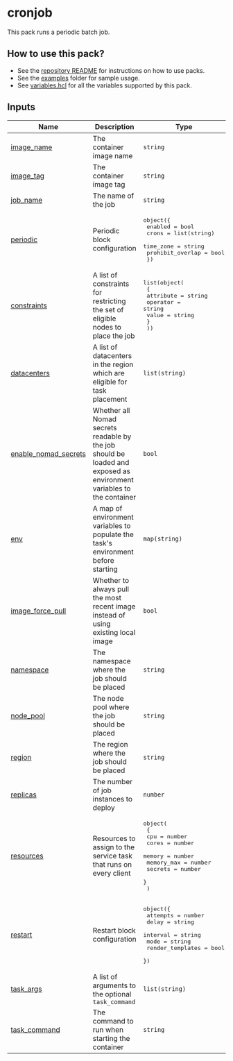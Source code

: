 <!-- BEGIN_PACK_METADATA -->
# cronjob

This pack runs a periodic batch job.
<!-- END_PACK_METADATA -->

## How to use this pack?

- See the [repository README](../../README.md) for instructions on how to use packs.
- See the [examples](../../examples) folder for sample usage.
- See [variables.hcl](variables.hcl) for all the variables supported by this pack.

<!-- BEGIN_TF_DOCS -->
## Inputs

| Name | Description | Type | Default | Required |
|------|-------------|------|---------|:--------:|
| <a name="input_image_name"></a> [image\_name](#input\_image\_name) | The container image name | `string` | n/a | yes |
| <a name="input_image_tag"></a> [image\_tag](#input\_image\_tag) | The container image tag | `string` | n/a | yes |
| <a name="input_job_name"></a> [job\_name](#input\_job\_name) | The name of the job | `string` | n/a | yes |
| <a name="input_periodic"></a> [periodic](#input\_periodic) | Periodic block configuration | <pre>object({<br/>    enabled          = bool<br/>    crons            = list(string)<br/>    time_zone        = string<br/>    prohibit_overlap = bool<br/>  })</pre> | n/a | yes |
| <a name="input_constraints"></a> [constraints](#input\_constraints) | A list of constraints for restricting the set of eligible nodes to place the job | <pre>list(object(<br/>    {<br/>      attribute = string<br/>      operator  = string<br/>      value     = string<br/>    }<br/>  ))</pre> | `[]` | no |
| <a name="input_datacenters"></a> [datacenters](#input\_datacenters) | A list of datacenters in the region which are eligible for task placement | `list(string)` | <pre>[<br/>  "dc1"<br/>]</pre> | no |
| <a name="input_enable_nomad_secrets"></a> [enable\_nomad\_secrets](#input\_enable\_nomad\_secrets) | Whether all Nomad secrets readable by the job should be loaded and exposed as environment variables to the container | `bool` | `false` | no |
| <a name="input_env"></a> [env](#input\_env) | A map of environment variables to populate the task's environment before starting | `map(string)` | `{}` | no |
| <a name="input_image_force_pull"></a> [image\_force\_pull](#input\_image\_force\_pull) | Whether to always pull the most recent image instead of using existing local image | `bool` | `true` | no |
| <a name="input_namespace"></a> [namespace](#input\_namespace) | The namespace where the job should be placed | `string` | `""` | no |
| <a name="input_node_pool"></a> [node\_pool](#input\_node\_pool) | The node pool where the job should be placed | `string` | `"default"` | no |
| <a name="input_region"></a> [region](#input\_region) | The region where the job should be placed | `string` | `""` | no |
| <a name="input_replicas"></a> [replicas](#input\_replicas) | The number of job instances to deploy | `number` | `1` | no |
| <a name="input_resources"></a> [resources](#input\_resources) | Resources to assign to the service task that runs on every client | <pre>object(<br/>    {<br/>      cpu        = number<br/>      cores      = number<br/>      memory     = number<br/>      memory_max = number<br/>      secrets    = number<br/>    }<br/>  )</pre> | <pre>{<br/>  "cores": null,<br/>  "cpu": 100,<br/>  "memory": 128,<br/>  "memory_max": null,<br/>  "secrets": null<br/>}</pre> | no |
| <a name="input_restart"></a> [restart](#input\_restart) | Restart block configuration | <pre>object({<br/>    attempts         = number<br/>    delay            = string<br/>    interval         = string<br/>    mode             = string<br/>    render_templates = bool<br/>  })</pre> | `{}` | no |
| <a name="input_task_args"></a> [task\_args](#input\_task\_args) | A list of arguments to the optional `task_command` | `list(string)` | `[]` | no |
| <a name="input_task_command"></a> [task\_command](#input\_task\_command) | The command to run when starting the container | `string` | `""` | no |
<!-- END_TF_DOCS -->
